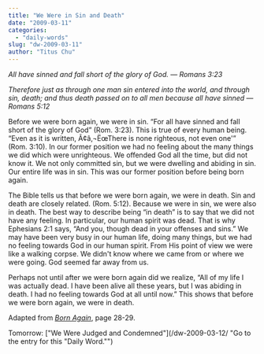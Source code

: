 ```yaml
---
title: "We Were in Sin and Death"
date: "2009-03-11"
categories: 
  - "daily-words"
slug: "dw-2009-03-11"
author: "Titus Chu"
---
```


_All have sinned and fall short of the glory of God. — Romans 3:23_

_Therefore just as through one man sin entered into the world, and through sin, death; and thus death passed on to all men because all have sinned — Romans 5:12_

Before we were born again, we were in sin. “For all have sinned and fall short of the glory of God” (Rom. 3:23). This is true of every human being. “Even as it is written, Ã¢â‚¬ËœThere is none righteous, not even one'” (Rom. 3:10). In our former position we had no feeling about the many things we did which were unrighteous. We offended God all the time, but did not know it. We not only committed sin, but we were dwelling and abiding in sin. Our entire life was in sin. This was our former position before being born again.

The Bible tells us that before we were born again, we were in death. Sin and death are closely related. (Rom. 5:12). Because we were in sin, we were also in death. The best way to describe being “in death” is to say that we did not have any feeling. In particular, our human spirit was dead. That is why Ephesians 2:1 says, “And you, though dead in your offenses and sins.” We may have been very busy in our human life, doing many things, but we had no feeling towards God in our human spirit. From His point of view we were like a walking corpse. We didn't know where we came from or where we were going. God seemed far away from us.

Perhaps not until after we were born again did we realize, “All of my life I was actually dead. I have been alive all these years, but I was abiding in death. I had no feeling towards God at all until now.” This shows that before we were born again, we were in death.

Adapted from _[Born Again](/book-born-again/ "Go to the entry for this book")_, page 28-29.

Tomorrow: ["We Were Judged and Condemned"](/dw-2009-03-12/ "Go to the entry for this "Daily Word."")

